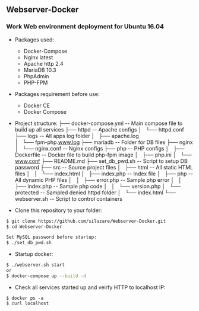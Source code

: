 ## Webserver-Docker
### Work Web environment deployment for Ubuntu 16.04

- Packages used:
  - Docker-Compose
  - Nginx latest
  - Apache http 2.4
  - MariaDB 10.3
  - PhpAdmin
  - PHP-FPM

- Packages requirement before use:
  - Docker CE
  - Docker Compose

- Project structure:
├── docker-compose.yml -- Main compose file to build up all services
├── httpd              -- Apache configs
│   └── httpd.conf       
├── logs               -- All apps log folder
│   ├── apache.log  
│   └── fpm-php.www.log
├── mariadb            -- Folder for DB files
├── nginx
│   └── nginx.conf     -- Nginx configs
├── php                -- PHP configs
│   ├── Dockerfile     -- Docker file to build php-fpm image
│   ├── php.ini
│   └── www.conf
├── README.md
├── set_db_pwd.sh      -- Script to setup DB password
├── src                -- Source project files
│   ├── html           -- All static HTML files
│   │   └── index.html
│   ├── index.php      -- Index file
│   ├── php            -- All dynamic PHP files
│   │   ├── error.php  -- Sample php error
│   │   ├── index.php  -- Sample php code
│   │   └── version.php 
│   └── protected      -- Sampled denied httpd folder
│       └── index.html
└── webserver.sh       -- Script to control containers

- Clone this repository to your folder:
```sh
$ git clone https://github.com/silazare/Webserver-Docker.git
$ cd Webserver-Docker

Set MySQL password before startup:
$ ./set_db_pwd.sh
```

- Startup docker:
```sh
$ ./webserver.sh start
or
$ docker-compose up --build -d 
```

- Check all services started up and veirfy HTTP to localhost IP:
```
$ docker ps -a
$ curl localhost
```

